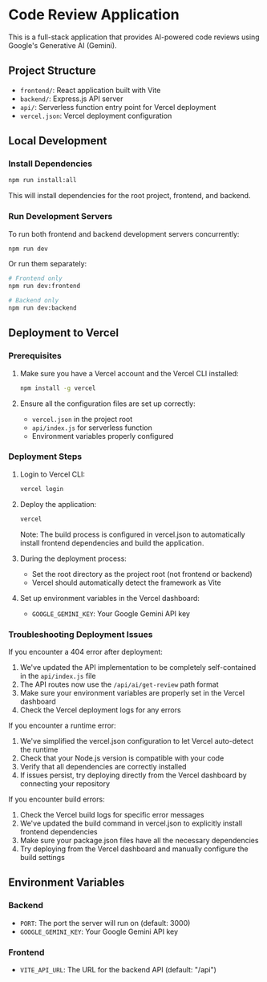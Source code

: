 # Code Review Application

This is a full-stack application that provides AI-powered code reviews using Google's Generative AI (Gemini).

## Project Structure

- `frontend/`: React application built with Vite
- `backend/`: Express.js API server
- `api/`: Serverless function entry point for Vercel deployment
- `vercel.json`: Vercel deployment configuration

## Local Development

### Install Dependencies

```bash
npm run install:all
```

This will install dependencies for the root project, frontend, and backend.

### Run Development Servers

To run both frontend and backend development servers concurrently:

```bash
npm run dev
```

Or run them separately:

```bash
# Frontend only
npm run dev:frontend

# Backend only
npm run dev:backend
```

## Deployment to Vercel

### Prerequisites

1. Make sure you have a Vercel account and the Vercel CLI installed:

   ```bash
   npm install -g vercel
   ```

2. Ensure all the configuration files are set up correctly:
   - `vercel.json` in the project root
   - `api/index.js` for serverless function
   - Environment variables properly configured

### Deployment Steps

1. Login to Vercel CLI:

   ```bash
   vercel login
   ```

2. Deploy the application:

   ```bash
   vercel
   ```

   Note: The build process is configured in vercel.json to automatically install frontend dependencies and build the application.

3. During the deployment process:

   - Set the root directory as the project root (not frontend or backend)
   - Vercel should automatically detect the framework as Vite

4. Set up environment variables in the Vercel dashboard:
   - `GOOGLE_GEMINI_KEY`: Your Google Gemini API key

### Troubleshooting Deployment Issues

If you encounter a 404 error after deployment:

1. We've updated the API implementation to be completely self-contained in the `api/index.js` file
2. The API routes now use the `/api/ai/get-review` path format
3. Make sure your environment variables are properly set in the Vercel dashboard
4. Check the Vercel deployment logs for any errors

If you encounter a runtime error:

1. We've simplified the vercel.json configuration to let Vercel auto-detect the runtime
2. Check that your Node.js version is compatible with your code
3. Verify that all dependencies are correctly installed
4. If issues persist, try deploying directly from the Vercel dashboard by connecting your repository

If you encounter build errors:

1. Check the Vercel build logs for specific error messages
2. We've updated the build command in vercel.json to explicitly install frontend dependencies
3. Make sure your package.json files have all the necessary dependencies
4. Try deploying from the Vercel dashboard and manually configure the build settings

## Environment Variables

### Backend

- `PORT`: The port the server will run on (default: 3000)
- `GOOGLE_GEMINI_KEY`: Your Google Gemini API key

### Frontend

- `VITE_API_URL`: The URL for the backend API (default: "/api")
